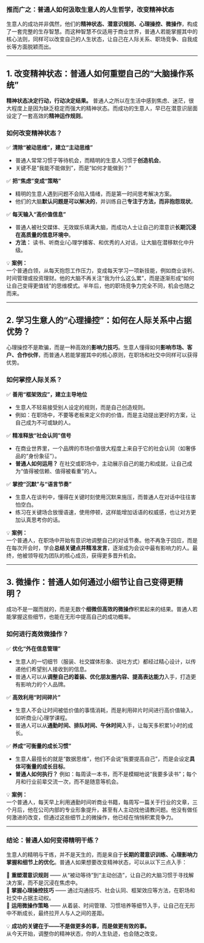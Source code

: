 ### **推而广之：普通人如何汲取生意人的人生哲学，改变精神状态**  

生意人的成功并非偶然，他们的**精神状态、潜意识规则、心理操控、微操作**，构成了一套完整的生存智慧。而这种智慧不仅适用于商业世界，普通人若能掌握其中的核心法则，同样可以改变自己的人生状态，让自己在人际关系、职场竞争、自我成长等方面脱颖而出。  

---

## **1. 改变精神状态：普通人如何重塑自己的“大脑操作系统”**  
**精神状态决定行动，行动决定结果。** 普通人之所以在生活中感到焦虑、迷茫，很大程度上是因为缺乏稳定而强大的精神状态。而成功的生意人，早已在潜意识层面设定了一套高效的**精神运作规则**。  

### **如何改变精神状态？**  
✅ **清除“被动思维”，建立“主动思维”**  
- 普通人常常习惯于等待机会，而精明的生意人习惯于**创造机会**。  
- 关键不是“我能不能做到”，而是“如何才能做到？”  

✅ **把“焦虑”变成“策略”**  
- 精明的生意人遇到问题不会陷入情绪，而是第一时间思考解决方案。  
- 他们的大脑**默认问题是可以解决的**，并训练自己**专注于方法，而非抱怨现状**。  

✅ **每天输入“高价值信息”**  
- 普通人被社交媒体、无效娱乐填满大脑，而成功人士让自己的潜意识**长期沉浸在高质量的信息环境中**。  
- **方法：** 读书、听商业/心理学播客、和优秀的人对话，让大脑在潜移默化中升级。  

💡 **案例：**  
一个普通白领，从每天抱怨工作压力，变成每天学习一项新技能，例如商业谈判、时间管理或投资理财。他的大脑不再关注“我为什么这么累”，而是逐渐形成“如何让自己变得更值钱”的思维模式。半年后，他的职场竞争力完全不同，机会也随之而来。  

---

## **2. 学习生意人的“心理操控”：如何在人际关系中占据优势？**  
心理操控不是欺骗，而是一种高效的**影响力技巧**。生意人懂得如何**影响市场、客户、合作伙伴**，而普通人若能掌握其中的核心原则，在职场和社交中同样可以获得优势。  

### **如何掌控人际关系？**  
✅ **善用“框架效应”，建立主导地位**  
- 生意人不轻易接受别人设定的规则，而是自己创造规则。  
- 例如：在职场中，不要等老板来定义你的价值，而是主动提出更好的方案，让自己成为不可或缺的人。  

✅ **精准释放“社会认同”信号**  
- 在商业世界里，一个品牌的市场价值很大程度上来自于它的社会认同（如奢侈品的“身份象征”）。  
- **普通人如何运用？** 在社交或职场中，主动展示自己的能力和成就，让自己成为“值得被信赖、值得被看重”的人。  

✅ **掌控“沉默”与“语言节奏”**  
- 生意人在谈判中，懂得在关键时刻使用沉默来施压，而普通人在对话中往往害怕空白。  
- 练习在关键场合放慢语速，使用停顿，这样能增加话语的权威感，也让对方更加认真思考你的话。  

💡 **案例：**  
一个普通人，在职场中开始有意识地调整自己的对话节奏。他不再急于回应，而是在每次开会时，学会**总结关键点并精准发言**，逐渐成为会议中最有影响力的人。最终，他被领导视为团队的核心成员，获得更多晋升机会。  

---

## **3. 微操作：普通人如何通过小细节让自己变得更精明？**  
成功不是一蹴而就的，而是无数个**细微但高效的微操作**积累起来的结果。普通人若能掌握这些细节，也能在无形中提高自己的成功概率。  

### **如何进行高效微操作？**  
✅ **优化“外在信息管理”**  
- 生意人的一切细节（服装、社交媒体形象、谈吐方式）都经过精心设计，以传递他们希望别人接收到的信息。  
- 普通人可以从**调整自己的着装、优化朋友圈内容、提高表达能力**入手，打造更有影响力的个人品牌。  

✅ **高效利用“时间碎片”**  
- 生意人不会让时间被低价值的事情消耗，而是利用碎片时间进行高价值输入，如听商业/心理学课程。  
- 普通人可以从**通勤时间、排队时间、午休时间**入手，让每天多积累1小时的成长。  

✅ **养成“可衡量的成长习惯”**  
- 生意人最擅长的就是“数据思维”，他们不会说“我要提高自己”，而是会设定**具体可衡量的成长目标**。  
- **普通人如何执行？** 例如：每周读一本书，而不是模糊地说“我要多读书”；每个月和行业前辈交流一次，而不是随意等机会。  

💡 **案例：**  
一个普通人，每天早上利用通勤时间听商业书籍，每周写一篇关于行业的文章，三个月后，他在公司内部的专业形象提升，甚至有人主动找他请教问题。他没有做任何激进的改变，但通过这些细节上的微操作，他已经在悄悄积累竞争力。  

---

### **结论：普通人如何变得精明干练？**
生意人的精明与干练，并不是天生的，而是来自于**长期的潜意识训练、心理影响力掌握和细节上的优化**。普通人如果想要改变精神状态，可以从以下三点入手：  

🔹 **重塑潜意识规则** —— 从“被动等待”到“主动创造”，让自己的大脑习惯于寻找解决方案，而不是沉浸在焦虑中。  
🔹 **掌握心理操控技巧** —— 通过沟通技巧、社会认同、框架效应等方法，在职场和社交中占据主动权。  
🔹 **运用微操作策略** —— 从着装、时间管理、习惯培养等细节入手，让自己在无形中不断成长，最终拉开人与人之间的差距。  

💡 **成功的关键在于——不是做更多的事，而是做更有效的事。**  
从今天开始，调整你的精神状态，你的人生轨迹，也会随之改变。